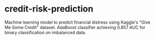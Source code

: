 # credit-risk-prediction
Machine learning model to predict financial distress using Kaggle's "Give Me Some Credit" dataset. AdaBoost classifier achieving 0.857 AUC for binary classification on imbalanced data.
